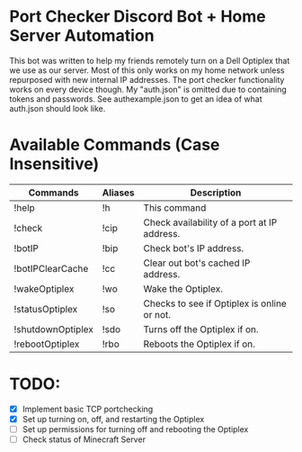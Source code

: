 # **Port Checker Discord Bot + Home Server Automation**

This bot was written to help my friends remotely turn on a Dell Optiplex that we use as our server. 
Most of this only works on my home network unless repurposed with new internal IP addresses. The port checker functionality works on every device though. 
My "auth.json" is omitted due to containing tokens and passwords. See authexample.json to get an idea of what auth.json should look like.

# Available Commands (Case Insensitive)

| Commands | Aliases | Description |
| -------- | ------- | ----------- |
| !help | !h | This command |
| !check <ip> <port> | !cip | Check availability of a port at IP address. |
| !botIP | !bip | Check bot's IP address. | 
| !botIPClearCache | !cc | Clear out bot's cached IP address. |
| !wakeOptiplex | !wo | Wake the Optiplex. |
| !statusOptiplex | !so | Checks to see if Optiplex is online or not. |
| !shutdownOptiplex | !sdo | Turns off the Optiplex if on. |
| !rebootOptiplex | !rbo | Reboots the Optiplex if on. |

# TODO:
- [x] Implement basic TCP portchecking
- [x] Set up turning on, off, and restarting the Optiplex
- [ ] Set up permissions for turning off and rebooting the Optiplex
- [ ] Check status of Minecraft Server 
